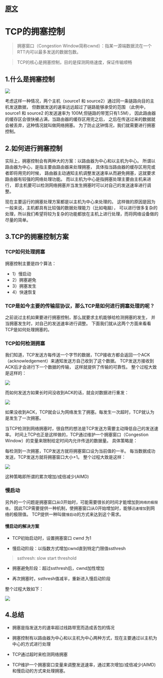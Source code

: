 
## [原文](https://www.jianshu.com/p/36a783392a72)

# TCP的拥塞控制

> 拥塞窗口（Congestion Window简称cwnd）：指某一源端数据流在一个RTT内可以最多发送的数据包数。

> TCP的核心是拥塞控制，目的是探测网络速度，保证传输顺畅


## 1.什么是拥塞控制

![](../../images/tcp/tcp_Congestion_control.png)

考虑这样一种情况，两个主机（source1 和 source2）通过同一条链路向目的主机发送数据，
但数据发送的速率远远超过了链路能够承受的范围
（此例中，source1 和 source2 的发送速率为 100M,但链路的带宽只有1.5M），
因此路由器的缓存区会很快被占满，当路由器的缓存区用完之后，
之后在传送过来的数据就会被丢弃，这种情况就叫做网络拥塞。
为了防止这钟情况，我们就需要进行拥塞控制。


## 2.如何进行拥塞控制
实际上，拥塞控制会有两种大的方案：以路由器为中心和以主机为中心。
所谓以路由器为中心，是指主要由路由器来处理拥塞，
具体指当路由器的缓存区用完或者即将用完的时候，
路由器主动通知主机调整发送速率从而避免拥塞，这就要求路由器有较强的网络处理功能。
而以主机为中心是指拥塞处理主要由主机来进行，
即主机要可以检测网络拥塞并当发生拥塞时可以对自己的发送速率进行调整。


现在主要运行的拥塞处理方案都是以主机为中心来处理的。
这样做的原因是因为一般来说，主机都具有比较强的数据处理能力（比如电脑），
可以进行很多复杂的处理，所以我们希望将较为复杂的功能都放在主机上进行处理，而将网络设备做的尽量的简单。


## 3.TCP的拥塞控制方案

### TCP如何处理拥塞

拥塞控制主要是四个算法：

- 1）慢启动
- 2）拥塞避免
- 3）拥塞发生
- 4）快速恢复

### TCP是如今主要的传输层协议，那么TCP是如何进行拥塞处理的呢？

之前说过主机如果要进行拥塞控制，那么就要求主机能够给检测拥塞的发生，
并当拥塞发生时，对自己的发送速率进行调整。
下面我们就从这两个方面来看看TCP是如何处理拥塞的。

### TCP如何检测拥塞
我们知道，TCP发送方每传送一个字节的数据，TCP接收方都会返回一个ACK（acknowledgement）来通知发送方自己收到了这个数据。
TCP发送方接收到ACK后才会进行下一个数据的传输，
这样就提供了传输的可靠性。
整个过程大致是这样的：

![](../../images/tcp/tpc_acknowledgement3.png)

而如何发送方如果长时间没收到ACK的话，就会对数据进行重发：

![](../../images/tcp/tpc_acknowledgement2.png)

如果没收到ACK，TCP就会认为网络发生了拥塞。每发生一次超时，TCP就认为是发生了一次拥塞。


当TCP检测到网络拥塞时，很自然的想法是TCP发送方需要主动降低自己的发送速率。
时间上TCP也正是这样做的，TCP通过维护一个拥塞窗口（Congestion Window）的变量来限制给定时间内允许传送的数据量。
具体策略是：

每检测到一次拥塞，TCP发送方就将拥塞窗口设为当前值的一半。
每当数据成功发送，TCP发送方就将拥塞窗口大小+1。
整个过程大致是这样：

![](../../images/tcp/tpc_cwnd_02.png)

这种策略即所谓的累次增加/成倍减少(AIMD)

### 慢启动
另外的一个问题是拥塞窗口从0开始时，可能需要很长的时间才能增加到`网络的极限值`，
因此TCP需要提供一种机制，使拥塞窗口从0开始增加时，能够`迅速增加`到网络的极限值。
TCP提供一种叫做`慢启动`的方式来达到这个需求。

#### 慢启动的解决方案

- TCP初始启动时，设置拥塞窗口 cwnd 为1

- 慢启动阶段：以指数方式增加cwnd直到特定门限值ssthresh
> ssthresh: slow start threshold

- 拥塞避免阶段：超过ssthresh后，cwnd加性增加

- 再次拥塞时，ssthresh值减半，重新进入慢启动阶段


整个过程大致如下：

![](../../images/tcp/tpc_cwnd_01.png)

## 4.总结

- 拥塞是指发送方的速率超过线路带宽而造成丢包的情况

- 拥塞控制有以路由器为中心和以主机为中心两种方式，现在主要通过以主机为中心的方式进行处理

- TCP通过超时来检测网络拥塞

- TCP维护一个拥塞窗口变量来调整发送速率，通过累次增加/成倍减少(AIMD)和慢启动的方式来处理拥塞。




